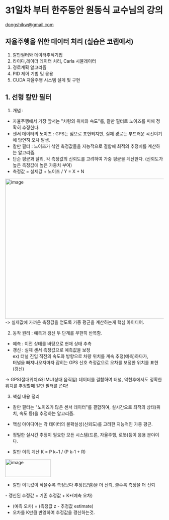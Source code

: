 # 31일차 부터 한주동안 원동식 교수님의 강의
dongshikw@gmail.com

## 자율주행을 위한 데이터 처리 (실습은 코랩에서)
1. 칼만필터와 데이터추적기법
2. 라이다,레이더 데이터 처리, Carla 시뮬레이터
3. 경로계획 알고리즘
4. PID 제어 기법 및 응용
5. CUDA 자율주행 시스템 설계 및 구현

## 1. 선형 칼만 필터
1. 개념 :
- 자율주행에서 가장 앞서는 "차량의 위치와 속도"를, 칼만 필터로 노이즈를 피해 정확히 추정한다.
- 센서 데이터의 노이즈 : GPS는 점으로 표현되지만, 실제 경로는 부드러운 곡선이기에 당연히 오차 발생.
- 칼만 필터 : 노이즈가 섞인 측정값들을 지능적으로 결합해 최적의 추정치를 계산하는 알고리즘.
- 단순 평균과 달리, 각 측정값의 신뢰도를 고려하여 가중 평균을 계산한다. (신뢰도가 높은 측정값에 높은 가중치 부여)
- 측정값 = 실제값 + 노이즈 / Y = X + N

<img width="643" height="446" alt="image" src="https://github.com/user-attachments/assets/48c51707-9e49-46fc-9964-1adfe3513f21" /><br>
-> 실제값에 가까운 측정값을 얻도록 가중 평균을 계산하는게 핵심 아이디어.

2. 동작 원리 : 예측과 갱신 두 단계를 무한히 반복함.
- 예측 : 이전 상태를 바탕으로 현재 상태 추측
- 갱신 : 실제 센서 측정값으로 예측값을 보정<br>
ex) 터널 진입 직전의 속도와 방향으로 차량 위치를 계속 추정(예측)하다가,<br>
터널을 빠져나오자마자 잡히는 GPS 신호 측정값으로 오차를 보정한 위치를 표현(갱신)

-> GPS(절대위치)와 IMU(상대 움직임) 데이터를 결합하여 터널, 악천후에서도 정확한 위치를 추정할때 칼만 필터를 쓴다!

3. 핵심 내용 정리
- 칼만 필터는 "노이즈가 많은 센서 데이터"를 결합하여, 실시간으로 최적의 상태(위치, 속도 등)을 추정하는 알고리즘.
- 핵심 아이디어는 각 데이터의 불확실성(신뢰도)를 고려한 지능적인 가중 평균.
- 정밀한 실시간 추정이 필요한 모든 시스템(드론, 자율주행, 로봇)등이 응용 분야이다.
  
- 칼만 이득 계산 K = P k−1 / (P k-1 + R)<br>
<img width="144" height="57" alt="image" src="https://github.com/user-attachments/assets/6fad37c7-ff4a-4606-aaba-31799bff60cf" />

- 칼만 이득값이 작을수록 측정보다 추정(모델)을 더 신뢰, 클수록 측정을 더 신뢰

​- 갱신된 추정값 = 기존 추정값 + K*(예측 오차)
- (예측 오차) = (측정값 z - 추정값 estimate)
- 오차를 K만큼 반영하여 추정값을 갱신하는것.

